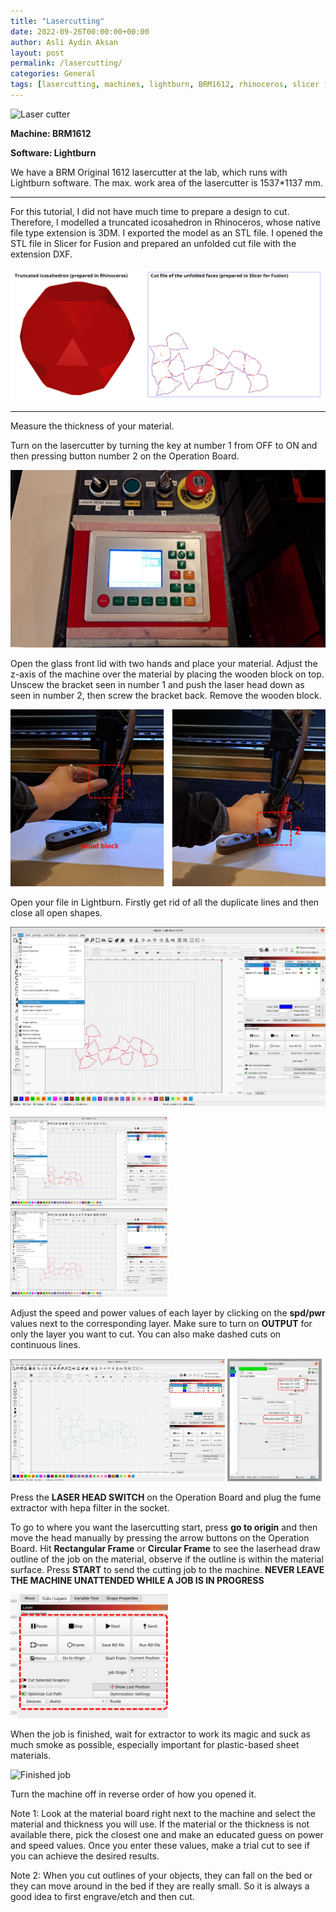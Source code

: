 ```yaml
---
title: "Lasercutting"
date: 2022-09-26T00:00:00+00:00
author: Asli Aydin Aksan
layout: post
permalink: /lasercutting/
categories: General
tags: [lasercutting, machines, lightburn, BRM1612, rhinoceros, slicer for fusion, tutorial]
---
```


![Laser cutter](/assets/images/2022-09-26-lasercutting/20220927_150303.jpg "Laser cutter")

**Machine: BRM1612**

**Software: Lightburn**

We have a BRM Original 1612 lasercutter at the lab, which runs with Lightburn software. The max. work area of the lasercutter is 1537*1137 mm.

---

For this tutorial, I did not have much time to prepare a design to cut. Therefore, I modelled a truncated icosahedron in Rhinoceros, whose native file type extension is 3DM. I exported the model as an STL file. I opened the STL file in Slicer for Fusion and prepared an unfolded cut file with the extension DXF.

[![Truncated icosahedron](/assets/images/2022-09-26-lasercutting/icosahedron.jpg "Truncated icosahedron")](/assets/images/2022-09-26-lasercutting/icosahedron.jpg)

---

Measure the thickness of your material.

Turn on the lasercutter by turning the key at number 1 from OFF to ON and then pressing button number 2 on the Operation Board.

![Lasercutter operator board](/assets/images/2022-09-26-lasercutting/20220923_114516.jpg "Lasercutter operator board")

Open the glass front lid with two hands and place your material. Adjust the z-axis of the machine over the material by placing the wooden block on top. Unscew the bracket seen in number 1 and push the laser head down as seen in number 2, then screw the bracket back. Remove the wooden block.

![Z-axis adjustment](/assets/images/2022-09-26-lasercutting/z-axis.jpg "Z-axis adjustment")

Open your file in Lightburn. Firstly get rid of all the duplicate lines and then close all open shapes.

[<img src="/assets/images/2022-09-26-lasercutting/1.jpg" alt="Lightburn 1"/>](/assets/images/2022-09-26-lasercutting/1.jpg)

[<img src="/assets/images/2022-09-26-lasercutting/2.jpg" alt="Lightburn 2" width="49.75%"/>](/assets/images/2022-09-26-lasercutting/2.jpg)
[<img src="/assets/images/2022-09-26-lasercutting/3.jpg" alt="Lightburn 3" width="49.75%"/>](/assets/images/2022-09-26-lasercutting/3.jpg)

Adjust the speed and power values of each layer by clicking on the **spd/pwr** values next to the corresponding layer. Make sure to turn on **OUTPUT** for only the layer you want to cut. You can also make dashed cuts on continuous lines.

[<img src="/assets/images/2022-09-26-lasercutting/4.jpg" alt="Lightburn 4" width="68%"/>](/assets/images/2022-09-26-lasercutting/4.jpg)
[<img src="/assets/images/2022-09-26-lasercutting/5.jpg" alt="Lightburn 5" width="30%"/>](/assets/images/2022-09-26-lasercutting/5.jpg)

Press the **LASER HEAD SWITCH** on the Operation Board and plug the fume extractor with hepa filter in the socket.

To go to where you want the lasercutting start, press **go to origin** and then move the head manually by pressing the arrow buttons on the Operation Board. Hit **Rectangular Frame** or **Circular Frame** to see the laserhead draw outline of the job on the material, observe if the outline is within the material surface. Press **START** to send the cutting job to the machine. **NEVER LEAVE THE MACHINE UNATTENDED WHILE A JOB IS IN PROGRESS**

<img src="/assets/images/2022-09-26-lasercutting/6.jpg" alt="Lightburn 6" width="50%"/>

When the job is finished, wait for extractor to work its magic and suck as much smoke as possible, especially important for plastic-based sheet materials.

![Finished job](/assets/images/2022-09-26-lasercutting/20220923_122124.jpg "Finished job")

Turn the machine off in reverse order of how you opened it.

Note 1: Look at the material board right next to the machine and select the material and thickness you will use. If the material or the thickness is not available there, pick the closest one and make an educated guess on power and speed values. Once you enter these values, make a trial cut to see if you can achieve the desired results.

Note 2: When you cut outlines of your objects, they can fall on the bed or they can move around in the bed if they are really small. So it is always a good idea to first engrave/etch and then cut.